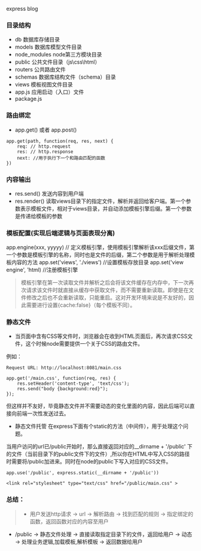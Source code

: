 express blog

### 目录结构

* db 数据库存储目录
* models 数据库模型文件目录
* node_modules node第三方模块目录
* public 公共文件目录（js\css\html）
* routers 公共路由文件
* schemas 数据库结构文件（schema）目录
* views 模板视图文件目录
* app.js 应用启动（入口）文件
* package.js


### 路由绑定
* app.get() 或者 app.post()
```
app.get(path, function(req, res, next) {
    req: // http.request
    res: // http.response
    next: //用于执行下一个和路由匹配的函数
})
```

### 内容输出

* res.send() 发送内容到用户端
* res.render() 读取views目录下的指定文件，解析并返回给客户端。第一个参数表示模板文件，相对于views目录，并自动添加模板引擎后缀。第一个参数是传递给模板的参数

### 模板配置(实现后端逻辑与页面表现分离)
app.engine(xxx, yyyyy) // 定义模板引擎，使用模板引擎解析该xxx后缀文件，第一个参数是模板引擎的名称，同时也是文件的后缀，第二个参数是用于解析处理模板内容的方法
app.set('views', './views') //设置模板存放目录
app.set('view engine', 'html) //注册模板引擎

> 模板引擎在第一次读取文件并解析之后会将该文件缓存在内存中，下一次再次请求该文件时就直接从缓存中获取文件，而不需要重新读取。即使是在文件修改之后也不会重新读取，只能重启。这对开发环境来说是不友好的，因此需要进行设置{cache:false}（每个模板不同）。


### 静态文件

* 当页面中含有CSS等文件时，浏览器会在收到HTML页面后，再次请求CSS文件，这个时候node需要提供一个关于CSS的路由文件。

例如：
```
Request URL: http://localhost:8081/main.css
```

```
app.get('/main.css', function(req, res) {
    res.setHeader('content-type', 'text/css');
    res.send("body {background:red}");
});
```

但这样并不友好，毕竟静态文件并不需要动态的变化里面的内容，因此后端可以直接向前端一次性发送过去。

* 静态文件托管
在express下面有个static的方法（中间件），用于处理这个问题。

当用户访问的url已/public开始时，那么直接返回对应的__dirname + '/public' 下的文件（当前目录下的public文件下的文件）,所以你在HTML中写入CSS的路径时需要将/public加进来。同时在node的public下写入对应的CSS文件。
```
app.use('/public', express.static(__dirname + '/public'))

<link rel="stylesheet" type="text/css" href="/public/main.css" >
```





### 总结：
> * 用户发送http请求 -> url -> 解析路由 -> 找到匹配的规则 -> 指定绑定的函数，返回函数对应的内容至用户

* /public -> 静态文件处理 -> 直接读取指定目录下的文件，返回给用户 -> 动态 -> 处理业务逻辑,加载模板,解析模板 -> 返回数据给用户